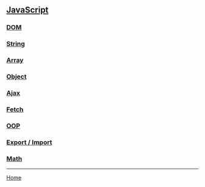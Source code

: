 ## [JavaScript](https://developer.mozilla.org/en-US/docs/Web/JavaScript)

### [DOM](dom.md)

### [String](string.md)

### [Array](array.md)

### [Object](object.md)

### [Ajax](ajax.md)

### [Fetch](fetch.md)

### [OOP](oop.md)

### [Export / Import](export-import.md)

### [Math](math.md)

---
[Home](/README.md)
